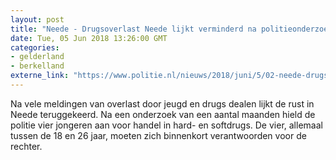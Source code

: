 ```yaml
---
layout: post
title: "Neede - Drugsoverlast Neede lijkt verminderd na politieonderzoek"
date: Tue, 05 Jun 2018 13:26:00 GMT
categories: 
- gelderland 
- berkelland 
externe_link: "https://www.politie.nl/nieuws/2018/juni/5/02-neede-drugsonderzoek-jongerengroep.html"
---
```


Na vele meldingen van overlast door jeugd en drugs dealen lijkt de rust in Neede teruggekeerd. Na een onderzoek van een aantal maanden hield de politie vier jongeren aan voor handel in hard- en softdrugs. De vier, allemaal tussen de 18 en 26 jaar, moeten zich binnenkort verantwoorden voor de rechter.
